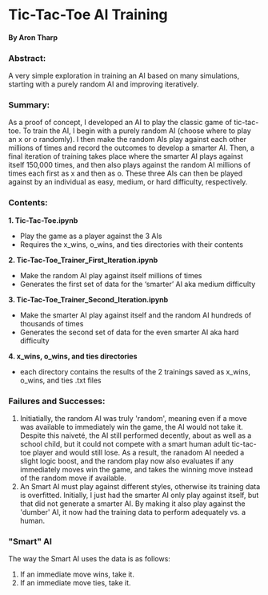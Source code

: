 # Tic-Tac-Toe AI Training
#### By Aron Tharp

### Abstract:
A very simple exploration in training an AI based on many simulations, starting with a purely random AI and improving iteratively.

### Summary:
As a proof of concept, I developed an AI to play the classic game of tic-tac-toe. To train the AI, I begin with a purely random AI (choose where to play an x or o randomly). I then make the random AIs play against each other millions of times and record the outcomes to develop a smarter AI. Then, a final iteration of training takes place where the smarter AI plays against itself 150,000 times, and then also plays against the random AI millions of times each first as x and then as o. These three AIs can then be played against by an individual as easy, medium, or hard difficulty, respectively.

### Contents:
**1. Tic-Tac-Toe.ipynb**
- Play the game as a player against the 3 AIs
- Requires the x_wins, o_wins, and ties directories with their contents

**2. Tic-Tac-Toe_Trainer_First_Iteration.ipynb**
- Make the random AI play against itself millions of times
- Generates the first set of data for the ‘smarter’ AI aka medium difficulty

**3. Tic-Tac-Toe_Trainer_Second_Iteration.ipynb**
- Make the smarter AI play against itself and the random AI hundreds of thousands of times
- Generates the second set of data for the even smarter AI aka hard difficulty

**4. x_wins, o_wins, and ties directories**
- each directory contains the results of the 2 trainings saved as x_wins, o_wins, and ties .txt files

### Failures and Successes:
1. Initiatially, the random AI was truly 'random', meaning even if a move was available to immediately win the game, the AI would not take it. Despite this naiveté, the AI still performed decently, about as well as a school child, but it could not compete with a smart human adult tic-tac-toe player and would still lose. As a result, the ranadom AI needed a slight logic boost, and the random play now also evaluates if any immediately moves win the game, and takes the winning move instead of the random move if available. 
2. An Smart AI must play against different styles, otherwise its training data is overfitted. Initially, I just had the smarter AI only play against itself, but that did not generate a smarter AI. By making it also play against the 'dumber' AI, it now had the training data to perform adequately vs. a human.

### "Smart" AI
The way the Smart AI uses the data is as follows:
1. If an immediate move wins, take it.
2. If an immediate move ties, take it.

